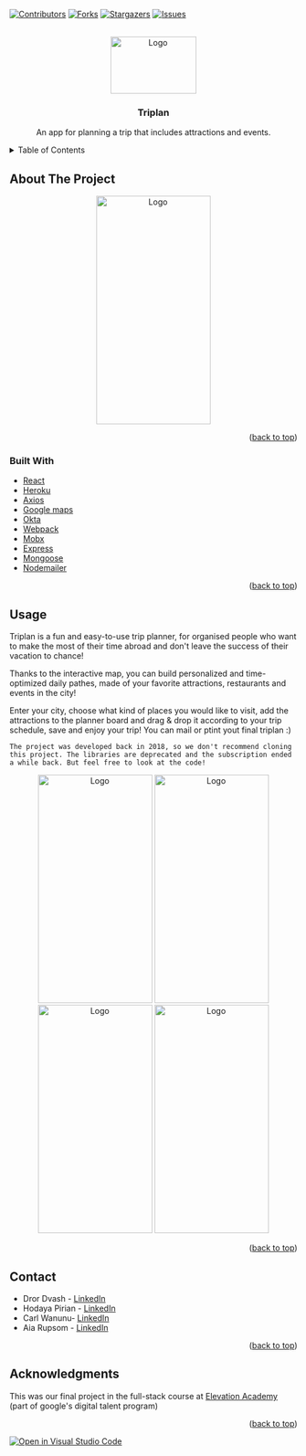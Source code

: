 <div id="top"></div>

[![Contributors][contributors-shield]][contributors-url]
[![Forks][forks-shield]][forks-url]
[![Stargazers][stars-shield]][stars-url]
[![Issues][issues-shield]][issues-url]

<!-- PROJECT LOGO -->
<br />
<div align="center">
  <a href="https://github.com/AiaRup/doneWithIt">
    <img src="https://user-images.githubusercontent.com/35365209/139663814-ccbd6d2c-de8c-4497-9af0-917caf60e5ba.png" alt="Logo" width="150" height="100">
  </a>

<h3 align="center">Triplan</h3>

  <p align="center">
    An app for planning a trip that includes attractions and events.
  <br />
</div>

<!-- TABLE OF CONTENTS -->
<details>
  <summary>Table of Contents</summary>
  <ol>
    <li>
      <a href="#about-the-project">About The Project</a>
      <ul>
        <li><a href="#built-with">Built With</a></li>
      </ul>
    </li>
    <li><a href="#usage">Screenshots</a></li>
    <li><a href="#contact">Contact</a></li>
    <li><a href="#acknowledgments">Acknowledgments</a></li>
  </ol>
</details>

<!-- ABOUT THE PROJECT -->

## About The Project

<div align="center">
    <img src="https://user-images.githubusercontent.com/35365209/139663802-c0c686b1-5052-4b62-9132-01dc817a9415.png" alt="Logo" width="200" height="400">
</div>
<p align="right">(<a href="#top">back to top</a>)</p>

### Built With

- [React](https://reactjs.org/)
- [Heroku](https://heroku.com/)
- [Axios](https://www.npmjs.com/package/axios)
- [Google maps](https://www.npmjs.com/package/react-google-maps)
- [Okta](https://developer.okta.com/docs/reference/api/authn/)
- [Webpack](https://webpack.js.org/)
- [Mobx](https://mobx.js.org/README.html)
- [Express](https://expressjs.com/)
- [Mongoose](https://mongoosejs.com/)
- [Nodemailer](https://nodemailer.com/about/)

<p align="right">(<a href="#top">back to top</a>)</p>

<!-- USAGE EXAMPLES -->

## Usage

Triplan is a fun and easy-to-use trip planner, for organised people who want to make the most of their time abroad and don't leave the success of their vacation to chance!

Thanks to the interactive map, you can build personalized and time-optimized daily pathes, made of your favorite attractions, restaurants and events in the city!

Enter your city, choose what kind of places you would like to visit, add the attractions to the planner board and drag & drop it according to your trip schedule, save and enjoy your trip!
You can mail or ptint yout final triplan :)

```
The project was developed back in 2018, so we don't recommend cloning this project. The libraries are deprecated and the subscription ended a while back. But feel free to look at the code!
```

<div align="center">
    <img src="https://user-images.githubusercontent.com/35365209/139663796-5d91dad5-c7e2-4a1b-af19-990fadddd2d4.png" alt="Logo" width="200" height="400">
    <img src="https://user-images.githubusercontent.com/35365209/139663807-62387e24-bf92-432f-ac71-a518c57397b8.png" alt="Logo" width="200" height="400">
    <img src="https://user-images.githubusercontent.com/35365209/139663812-cd3bf563-4e8f-4228-8382-46846508e70c.png" alt="Logo" width="200" height="400">
    <img src="https://user-images.githubusercontent.com/35365209/139663810-a1ef75de-a935-4ca1-bae8-cf0a912b2360.png" alt="Logo" width="200" height="400">
</div>

<p align="right">(<a href="#top">back to top</a>)</p>

<!-- CONTACT -->

## Contact

- Dror Dvash - [LinkedIn](https://www.linkedin.com/in/dror-dvash/)
- Hodaya Pirian - [LinkedIn](https://www.linkedin.com/in/hodaya-p/)
- Carl Wanunu- [LinkedIn](https://www.linkedin.com/in/carlwanunu/)
- Aia Rupsom - [LinkedIn](https://www.linkedin.com/in/aia-rupsom)

<p align="right">(<a href="#top">back to top</a>)</p>

<!-- ACKNOWLEDGMENTS -->

## Acknowledgments

This was our final project in the full-stack course at [Elevation Academy](https://elevation.ac/) (part of google's digital talent program)

<p align="right">(<a href="#top">back to top</a>)</p>

<!-- MARKDOWN LINKS & IMAGES -->
<!-- https://www.markdownguide.org/basic-syntax/#reference-style-links -->

[contributors-shield]: https://img.shields.io/github/contributors/AiaRup/triplan.svg?style=for-the-badge
[contributors-url]: https://github.com/AiaRup/triplan/graphs/contributors
[forks-shield]: https://img.shields.io/github/forks/AiaRup/triplan.svg?style=for-the-badge
[forks-url]: https://github.com/AiaRup/triplan/network/members
[stars-shield]: https://img.shields.io/github/stars/AiaRup/triplan.svg?style=for-the-badge
[stars-url]: https://github.com/AiaRup/triplan/stargazers
[issues-shield]: https://img.shields.io/github/issues/AiaRup/triplan.svg?style=for-the-badge
[issues-url]: https://github.com/AiaRup/triplan/issues

[![Open in Visual Studio Code](https://open.vscode.dev/badges/open-in-vscode.svg)](https://open.vscode.dev/AiaRup/triplan)

